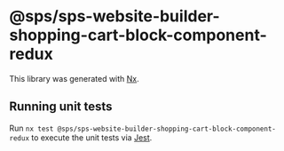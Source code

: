 # @sps/sps-website-builder-shopping-cart-block-component-redux

This library was generated with [Nx](https://nx.dev).

## Running unit tests

Run `nx test @sps/sps-website-builder-shopping-cart-block-component-redux` to execute the unit tests via [Jest](https://jestjs.io).
